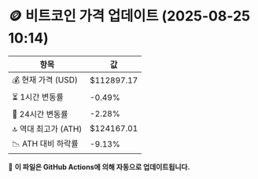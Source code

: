 # 🪙 비트코인 가격 업데이트 (2025-08-25 10:14)

| 항목                | 값 |
|--------------------|----------------|
| 💰 현재 가격 (USD) | $112897.17 |
| ⏳ 1시간 변동률    | -0.49% |
| 📆 24시간 변동률   | -2.28% |
| 🔝 역대 최고가 (ATH) | $124167.01 |
| 📉 ATH 대비 하락률 | -9.13% |

🔄 **이 파일은 GitHub Actions에 의해 자동으로 업데이트됩니다.**

